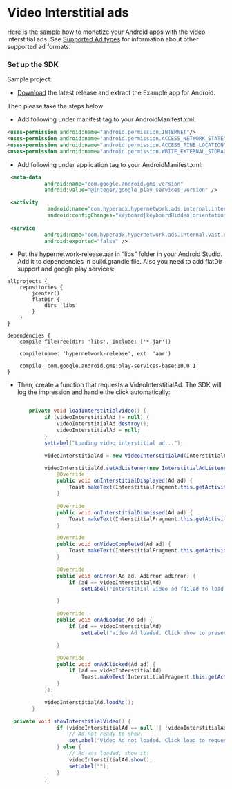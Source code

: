 # Video Interstitial ads

Here is the sample how to monetize your Android apps with the video interstitial ads. See [Supported Ad types](https://github.com/hyperads/android-sdk#supported-ad-types) for information about other supported ad formats.

### Set up the SDK

Sample project:

* [Download](https://github.com/hyperads/android-sdk/releases) the latest release and extract the Example app for Android.

Then please take the steps below:

* Add following under manifest tag to your AndroidManifest.xml:

```xml
<uses-permission android:name="android.permission.INTERNET"/>
<uses-permission android:name="android.permission.ACCESS_NETWORK_STATE" />
<uses-permission android:name="android.permission.ACCESS_FINE_LOCATION" />
<uses-permission android:name="android.permission.WRITE_EXTERNAL_STORAGE" />
```

* Add following under application tag to your AndroidManifest.xml:

```xml
 <meta-data
            android:name="com.google.android.gms.version"
            android:value="@integer/google_play_services_version" />

 <activity
             android:name="com.hyperadx.hypernetwork.ads.internal.interstitial.HadNetworkActivity"
             android:configChanges="keyboard|keyboardHidden|orientation|screenLayout|uiMode|screenSize|smallestScreenSize" />
 
 <service
            android:name="com.hyperadx.hypernetwork.ads.internal.vast.network.asynctask.VASTAsyncTask$Async"
            android:exported="false" />
```

* Put the hypernetwork-release.aar in “libs” folder in your Android Studio. Add it to dependencies in build.grandle file. Also you need to add flatDir support and google play services:

```groove
allprojects {
    repositories {
        jcenter()
        flatDir {
            dirs 'libs'
        }
    }
}

dependencies {
    compile fileTree(dir: 'libs', include: ['*.jar'])

    compile(name: 'hypernetwork-release', ext: 'aar')

    compile 'com.google.android.gms:play-services-base:10.0.1'
}
```

* Then, create a function that requests a VideoInterstitialAd. The SDK will log the impression and handle the click automatically:

```java

       private void loadInterstitialVideo() {
            if (videoInterstitialAd != null) {
                videoInterstitialAd.destroy();
                videoInterstitialAd = null;
            }
            setLabel("Loading video interstitial ad...");

            videoInterstitialAd = new VideoInterstitialAd(InterstitialFragment.this.getActivity(), getString(R.string.interstitialVideoAdPlacement));

            videoInterstitialAd.setAdListener(new InterstitialAdListener() {
                @Override
                public void onInterstitialDisplayed(Ad ad) {
                    Toast.makeText(InterstitialFragment.this.getActivity(), "Interstitial Video Displayed", Toast.LENGTH_SHORT).show();
                }

                @Override
                public void onInterstitialDismissed(Ad ad) {
                    Toast.makeText(InterstitialFragment.this.getActivity(), "Interstitial Video Dismissed", Toast.LENGTH_SHORT).show();
                }

                @Override
                public void onVideoCompleted(Ad ad) {
                    Toast.makeText(InterstitialFragment.this.getActivity(), "Interstitial Video Completed", Toast.LENGTH_SHORT).show();
                }

                @Override
                public void onError(Ad ad, AdError adError) {
                    if (ad == videoInterstitialAd)
                        setLabel("Interstitial video ad failed to load: " + adError.getErrorMessage());

                }

                @Override
                public void onAdLoaded(Ad ad) {
                    if (ad == videoInterstitialAd)
                        setLabel("Video Ad loaded. Click show to present!");

                }

                @Override
                public void onAdClicked(Ad ad) {
                    if (ad == videoInterstitialAd)
                        Toast.makeText(InterstitialFragment.this.getActivity(), "Interstitial Video Clicked", Toast.LENGTH_SHORT).show();
                }
            });

            videoInterstitialAd.loadAd();
        }

  private void showInterstitialVideo() {
                if (videoInterstitialAd == null || !videoInterstitialAd.isAdLoaded()) {
                    // Ad not ready to show.
                    setLabel("Video Ad not loaded. Click load to request an video ad.");
                } else {
                    // Ad was loaded, show it!
                    videoInterstitialAd.show();
                    setLabel("");
                }
            }

```

